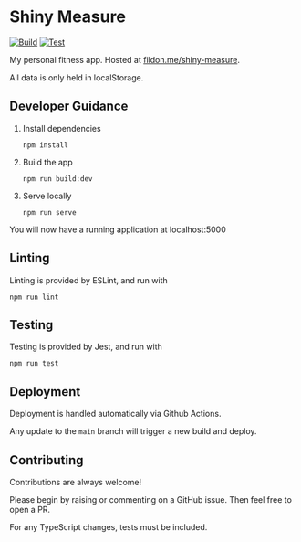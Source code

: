 # Shiny Measure

[![Build](https://github.com/fildon/shiny-measure/actions/workflows/deploy.yml/badge.svg?branch=main)](https://github.com/fildon/shiny-measure/actions/workflows/deploy.yml)
[![Test](https://github.com/fildon/shiny-measure/actions/workflows/test.yml/badge.svg?branch=main)](https://github.com/fildon/shiny-measure/actions/workflows/test.yml)

My personal fitness app. Hosted at [fildon.me/shiny-measure](https://fildon.me/shiny-measure).

All data is only held in localStorage.

## Developer Guidance

1. Install dependencies

   ```shell
   npm install
   ```

2. Build the app

   ```shell
   npm run build:dev
   ```

3. Serve locally

   ```shell
   npm run serve
   ```

You will now have a running application at localhost:5000

## Linting

Linting is provided by ESLint, and run with

```shell
npm run lint
```

## Testing

Testing is provided by Jest, and run with

```shell
npm run test
```

## Deployment

Deployment is handled automatically via Github Actions.

Any update to the `main` branch will trigger a new build and deploy.

## Contributing

Contributions are always welcome!

Please begin by raising or commenting on a GitHub issue.
Then feel free to open a PR.

For any TypeScript changes, tests must be included.
